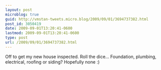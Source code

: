 ```yaml
---
layout: post
microblog: true
guid: http://vmstan-tweets.micro.blog/2009/09/01/3694737382.html
post_id: 3050419
date: 2009-09-01T13:20:41-0600
lastmod: 2009-09-01T13:20:41-0600
type: post
url: /2009/09/01/3694737382.html
---
```

Off to get my new house inspected. Roll the dice... Foundation, plumbing, electrical, roofing or siding? Hopefully none :)
